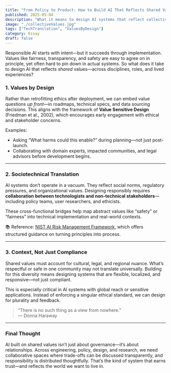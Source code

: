 ```yaml
---
title: "From Policy to Product: How to Build AI That Reflects Shared Values"
published: 2025-05-04
description: "What it means to design AI systems that reflect collective values—not just individual intentions"
image: "./collectiveValues.jpg"
tags: ["TechTranslation", "ValuesByDesign"]
category: Essay
draft: false
---
```


Responsible AI starts with intent—but it succeeds through implementation. Values like fairness, transparency, and safety are easy to agree on in principle, yet often hard to pin down in actual systems. So what does it take to design AI that reflects *shared* values—across disciplines, roles, and lived experiences?

### 1. Values by Design

Rather than retrofitting ethics after deployment, we can embed value questions *up front*—in roadmaps, technical specs, and data sourcing decisions. This aligns with the framework of **Value Sensitive Design** (Friedman et al., 2002), which encourages early engagement with ethical and stakeholder concerns.

Examples:
- Asking “What harms could this enable?” during planning—not just post-launch.
- Collaborating with domain experts, impacted communities, and legal advisors before development begins.

---

### 2. Sociotechnical Translation

AI systems don’t operate in a vacuum. They reflect social norms, regulatory pressures, and organizational values. Designing responsibly requires **collaboration between technologists and non-technical stakeholders**—including policy teams, user researchers, and ethicists.

These cross-functional bridges help map abstract values like “safety” or “fairness” into technical implementation and real-world contexts.

📚 Reference: [NIST AI Risk Management Framework](https://www.nist.gov/itl/ai-risk-management-framework), which offers structured guidance on turning principles into process.

---

### 3. Context, Not Just Compliance

Shared values must account for cultural, legal, and regional nuance. What’s respectful or safe in one community may not translate universally. Building for this diversity means designing systems that are flexible, localized, and responsive—not just compliant.

This is especially critical in AI systems with global reach or sensitive applications. Instead of enforcing a singular ethical standard, we can design for plurality and feedback.

> “There is no such thing as a view from nowhere.”  
> — Donna Haraway

---

### Final Thought

AI built on shared values isn’t just about governance—it’s about relationships. Across engineering, policy, design, and research, we need collaborative spaces where trade-offs can be discussed transparently, and responsibility is distributed thoughtfully. That’s the kind of system that earns trust—and reflects the world we want to live in.